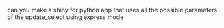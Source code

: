 can you make a shiny for python app that uses all the possible parameters of the update_select using express mode